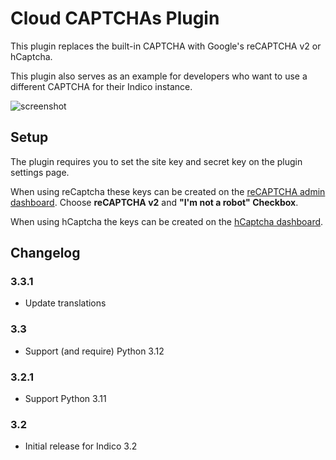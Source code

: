 # Cloud CAPTCHAs Plugin

This plugin replaces the built-in CAPTCHA with Google's reCAPTCHA v2 or hCaptcha.

This plugin also serves as an example for developers who want to use a different
CAPTCHA for their Indico instance.

![screenshot](recaptcha.png)


## Setup

The plugin requires you to set the site key and secret key on the plugin settings page.

When using reCaptcha these keys can be created on the [reCAPTCHA admin dashboard][recaptcha-create].
Choose **reCAPTCHA v2** and **"I'm not a robot" Checkbox**.

When using hCaptcha the keys can be created on the [hCaptcha dashboard][hcaptcha-dashboard].

## Changelog

### 3.3.1

- Update translations

### 3.3

- Support (and require) Python 3.12

### 3.2.1

- Support Python 3.11

### 3.2

- Initial release for Indico 3.2

[recaptcha-create]: https://www.google.com/recaptcha/admin/create
[hcaptcha-dashboard]: https://dashboard.hcaptcha.com/overview

